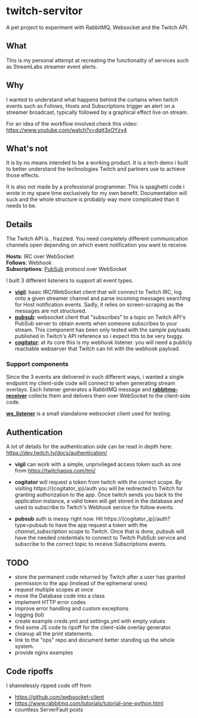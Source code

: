 # twitch-servitor
A pet project to experiment with RabbitMQ, Websocket and the Twitch API.

## What
This is my personal attempt at recreating the functionality of services such as
StreamLabs streamer event alerts.


## Why
I wanted to understand what happens behind
the curtains when twitch events such as Follows, Hosts and Subscriptions trigger
an alert on a streamer broadcast, typically followed by a graphical effect live
on stream.

For an idea of the workflow involved check this video:
https://www.youtube.com/watch?v=dqIt3xOYzv4

## What's not
It is by no means intended to be a working product. It is a tech demo i built to
better understand the technologies Twitch and partners use to achieve those
effects.

It is also not made by a professional programmer. This is spaghetti code i wrote
in my spare time exclusively for my own benefit. Documentation will suck and the
whole structure is probably way more complicated than it needs to be.

## Details

The Twitch API is.. frazzled. You need completely different communication
channels open depending on which event notification you want to receive.

**Hosts**: IRC over WebSocket \
**Follows**: Webhook \
**Subscriptions**: [PubSub](https://dev.twitch.tv/docs/pubsub/) protocol over WebSocket

I built 3 different listeners to support all event types.
* **[vigil](vigil.py)**: basic IRC/WebSocket client that will connect to Twitch IRC, log
 onto a given streamer channel and parse incoming messages searching for Host
 notification events. Sadly, it relies on screen-scraping as the messages are not
 structured.
* **[pubsub](pubsub.py)**: websocket client that "subscribes"
to a topic on Twitch API's PubSub server to obtain events when someone subscribes
to your stream. This component has been only tested with the sample payloads published in Twitch's
API reference so i expect this to be very buggy.
* **[cogitator](cogitator.py)**: at its core this is my webhook listener. you will need a publicly
reachable webserver that Twitch can hit with the webhook payload.

### Support components
Since the 3 events are delivered in such different ways, i wanted a single endpoint
my client-side code will connect to when generating stream overlays. Each listener
generates a RabbitMQ message and **[rabbitmq-receiver](rabbitmq-receiver.py)** collects them and delivers
them over WebSocket to the client-side code.

**[ws_listener](ws_listener.py)** is a small standalone websocket client used for testing.

## Authentication
A lot of details for the authentication side can be read in depth here: 
https://dev.twitch.tv/docs/authentication/

* **vigil** can work with a simple, unprivileged access token such as one from
https://twitchapps.com/tmi/

* **cogitator** will request a token from twitch with the correct scope. By visiting
https://{cogitator_ip}/auth you will be redirected to Twitch for granting authorization
to the app. Once twitch sends you back to the application instance, a valid token
will get stored in the database and used to subscribe to Twitch's Webhook service
for follow events.

* **pubsub** auth is messy right now. Hit https://{cogitator_ip}/auth?type=pubsub
to have the app request a token with the *channel_subscription* scope to Twitch.
Once that is done, pubsub will have the needed credentials to connect to Twitch
PubSub service and subscribe to the correct topic to receive Subscriptions events.

## TODO
* store the permanent code returned by Twitch after a user has granted permission
to the app (instead of the ephemeral ones)
* request multiple scopes at once
* move the Database code into a class
* implement HTTP error codes
* improve error handling and custom exceptions
* logging (lol)
* create example creds.yml and settings.yml with empty values
* find some JS code to ripoff for the client-side overlay generator.
* cleanup all the print statements.
* link to the "ops" repo and document better standing up the whole system.
* provide nginx examples

## Code ripoffs
I shamelessly ripped code off from
* https://github.com/websocket-client
* https://www.rabbitmq.com/tutorials/tutorial-one-python.html
* countless ServerFault posts